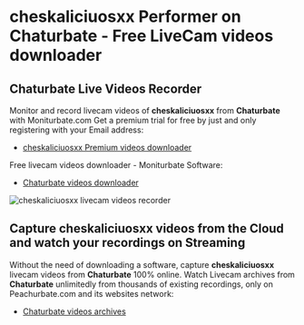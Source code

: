 # cheskaliciuosxx Performer on Chaturbate - Free LiveCam videos downloader

## Chaturbate Live Videos Recorder

Monitor and record livecam videos of **cheskaliciuosxx** from **Chaturbate** with Moniturbate.com
Get a premium trial for free by just and only registering with your Email address:
* [cheskaliciuosxx Premium videos downloader](https://moniturbate.com/request-demo-licence-key.html)

Free livecam videos downloader - Moniturbate Software:
* [Chaturbate videos downloader](https://moniturbate.com/moniturbate-download-software.html)

![cheskaliciuosxx livecam videos recorder](https://peachurnet.com/templates/moniturbate-software.png)


## Capture cheskaliciuosxx videos from the Cloud and watch your recordings on Streaming

Without the need of downloading a software, capture **cheskaliciuosxx** livecam videos from **Chaturbate** 100% online.
Watch Livecam archives from **Chaturbate** unlimitedly from thousands of existing recordings, only on Peachurbate.com and its websites network:
* [Chaturbate videos archives](https://peachurnet.com/)